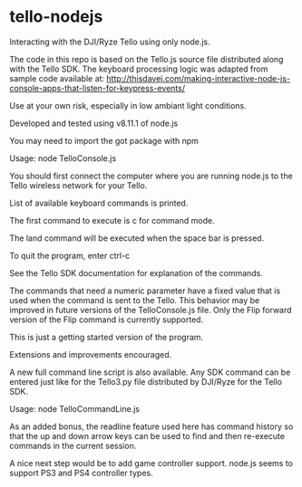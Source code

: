 # tello-nodejs
Interacting with the DJI/Ryze Tello using only node.js.

The code in this repo is based on the Tello.js source file distributed along with the Tello SDK.
The keyboard processing logic was adapted from sample code available at:
http://thisdavej.com/making-interactive-node-js-console-apps-that-listen-for-keypress-events/

Use at your own risk, especially in low ambiant light conditions.

Developed and tested using v8.11.1 of node.js

You may need to import the got package with npm

Usage: node TelloConsole.js

You should first connect the computer where you are running node.js to the Tello wireless network for your Tello.

List of available keyboard commands is printed.

The first command to execute is c for command mode.

The land command will be executed when the space bar is pressed.

To quit the program, enter ctrl-c

See the Tello SDK documentation for explanation of the commands.

The commands that need a numeric parameter have a fixed value that is used when the command is sent to the Tello. This behavior may be improved in future versions of the TelloConsole.js file. Only the Flip forward version of the Flip command is currently supported.

This is just a getting started version of the program.

Extensions and improvements encouraged.

A new full command line script is also available. Any SDK command can be entered just like for the Tello3.py file distributed by DJI/Ryze for the Tello SDK.

Usage: node TelloCommandLine.js

As an added bonus, the readline feature used here has command history so that the up and down arrow keys can be used to find and then re-execute commands in the current session.

A nice next step would be to add game controller support. node.js seems to support PS3 and PS4 controller types.

